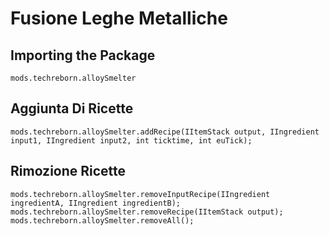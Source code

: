 # Fusione Leghe Metalliche

## Importing the Package
`mods.techreborn.alloySmelter`

## Aggiunta Di Ricette
```zenscript
mods.techreborn.alloySmelter.addRecipe(IItemStack output, IIngredient input1, IIngredient input2, int ticktime, int euTick);
```

## Rimozione Ricette
```zenscript
mods.techreborn.alloySmelter.removeInputRecipe(IIngredient ingredientA, IIngredient ingredientB);
mods.techreborn.alloySmelter.removeRecipe(IItemStack output);
mods.techreborn.alloySmelter.removeAll();
```